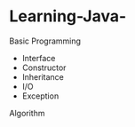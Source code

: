 # Learning-Java-

Basic Programming

  * Interface 
  * Constructor 
  * Inheritance 
  * I/O
  * Exception

Algorithm 
  

